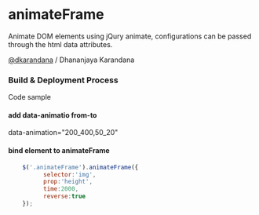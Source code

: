# animateFrame
Animate DOM elements using jQury animate, configurations can be passed through the html data attributes. 
  
[@dkarandana](http://twitter.com/dkarandana) / Dhananjaya Karandana

### Build & Deployment Process

Code sample

#### add data-animatio from-to

data-animation="200_400,50_20"

#### bind element to animateFrame
```javascript
	$('.animateFrame').animateFrame({
		  selector:'img',
		  prop:'height',
		  time:2000,
		  reverse:true
	}); 
```
